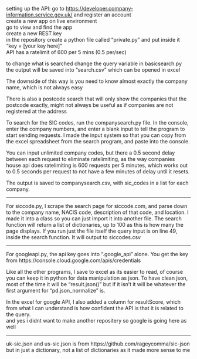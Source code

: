 setting up the API:
go to https://developer.company-information.service.gov.uk/ and register an account<br>
create a new app on live environment<br>
go to view and find the app<br>
create a new REST key<br>
in the repository create a python file called “private.py” and put inside it “key = [your key here]”<br>
API has a ratelimit of 600 per 5 mins (0.5 per/sec)<br>

to change what is searched change the query variable in basicsearch.py<br>
the output will be saved into “search.csv” which can be opened in excel

The downside of this way is you need to know almost exactly the company name, which is not always easy

There is also a postcode search that will only show the companies that the postcode exactly, might not always be useful as if companies are not registered at the address

To search for the SIC codes, run the companysearch.py file. In the console, enter the company numbers, and enter a blank input to tell the program to start sending requests. I made the input system so that you can copy from the excel spreadsheet from the search program, and paste into the console.<br>

You can input unlimited company codes, but there a 0.5 second delay between each request to eliminate ratelimiting, as the way companies house api does ratelimiting is 600 requests per 5 minutes, which works out to 0.5 seconds per request to not have a few minutes of delay until it resets.<br>

The output is saved to companysearch.csv, with sic_codes in a list for each company.<br>
<hr>
For siccode.py, I scrape the search page for siccode.com, and parse down to the company name, NACIS code, description of that code, and location. I made it into a class so you can just import it into another file. The search function will return a list of dictionaries, up to 100 as this is how many the page displays. If you run just the file itself the query input is on line 49, inside the search function. It will output to siccodes.csv
<hr>
For googleapi.py, the api key goes into “.google_api” alone. You get the key from https://console.cloud.google.com/apis/credentials<br>

Like all the other programs, I save to excel as its easier to read, of course you can keep it in python for data manipulation as json. To have clean json, most of the time it will be “result.json()” but if it isn’t it will be whatever the first argument for “pd.json_normalize” is. <br>

In the excel for google API, I also added a column for resultScore, which from what I can understand is how confident the API is that it is related to the query. <br>
and yes i didnt want to make another repositery so google is going here as well
<hr>
uk-sic.json and us-sic.json is from https://github.com/rageycomma/sic-json but in just a dictionary, not a list of dictionaries as it made more sense to me